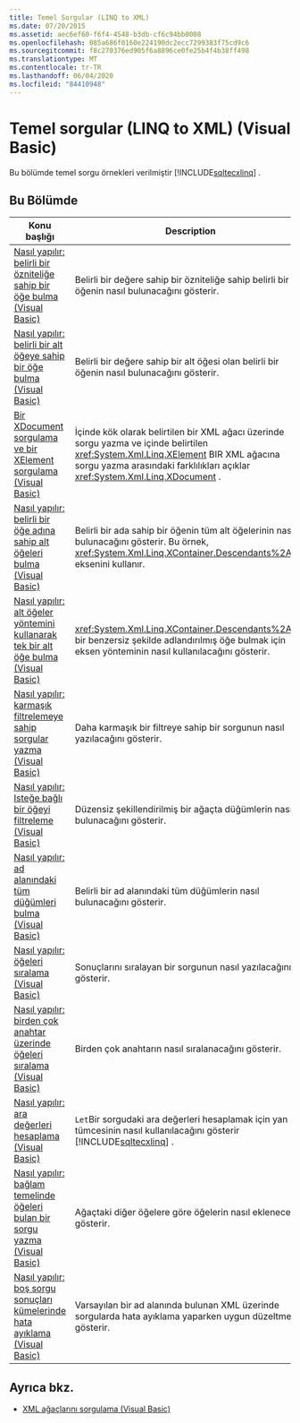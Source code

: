```yaml
---
title: Temel Sorgular (LINQ to XML)
ms.date: 07/20/2015
ms.assetid: aec6ef60-f6f4-4548-b3db-cf6c94bb0008
ms.openlocfilehash: 085a686f0160e224190dc2ecc7299383f75cd9c6
ms.sourcegitcommit: f8c270376ed905f6a8896ce0fe25b4f4b38ff498
ms.translationtype: MT
ms.contentlocale: tr-TR
ms.lasthandoff: 06/04/2020
ms.locfileid: "84410948"
---
```

# <a name="basic-queries-linq-to-xml-visual-basic"></a>Temel sorgular (LINQ to XML) (Visual Basic)
Bu bölümde temel sorgu örnekleri verilmiştir [!INCLUDE[sqltecxlinq](~/includes/sqltecxlinq-md.md)] .  
  
## <a name="in-this-section"></a>Bu Bölümde  
  
|Konu başlığı|Description|  
|-----------|-----------------|  
|[Nasıl yapılır: belirli bir özniteliğe sahip bir öğe bulma (Visual Basic)](how-to-find-an-element-with-a-specific-attribute.md)|Belirli bir değere sahip bir özniteliğe sahip belirli bir öğenin nasıl bulunacağını gösterir.|  
|[Nasıl yapılır: belirli bir alt öğeye sahip bir öğe bulma (Visual Basic)](how-to-find-an-element-with-a-specific-child-element.md)|Belirli bir değere sahip bir alt öğesi olan belirli bir öğenin nasıl bulunacağını gösterir.|  
|[Bir XDocument sorgulama ve bir XElement sorgulama (Visual Basic)](querying-an-xdocument-vs-querying-an-xelement.md)|İçinde kök olarak belirtilen bir XML ağacı üzerinde sorgu yazma ve içinde belirtilen <xref:System.Xml.Linq.XElement> BIR XML ağacına sorgu yazma arasındaki farklılıkları açıklar <xref:System.Xml.Linq.XDocument> .|  
|[Nasıl yapılır: belirli bir öğe adına sahip alt öğeleri bulma (Visual Basic)](how-to-find-descendants-with-a-specific-element-name.md)|Belirli bir ada sahip bir öğenin tüm alt öğelerinin nasıl bulunacağını gösterir. Bu örnek, <xref:System.Xml.Linq.XContainer.Descendants%2A> eksenini kullanır.|  
|[Nasıl yapılır: alt öğeler yöntemini kullanarak tek bir alt öğe bulma (Visual Basic)](how-to-find-a-single-descendant-using-the-descendants-method.md)|<xref:System.Xml.Linq.XContainer.Descendants%2A>Tek bir benzersiz şekilde adlandırılmış öğe bulmak için eksen yönteminin nasıl kullanılacağını gösterir.|  
|[Nasıl yapılır: karmaşık filtrelemeye sahip sorgular yazma (Visual Basic)](how-to-write-queries-with-complex-filtering.md)|Daha karmaşık bir filtreye sahip bir sorgunun nasıl yazılacağını gösterir.|  
|[Nasıl yapılır: Isteğe bağlı bir öğeyi filtreleme (Visual Basic)](how-to-filter-on-an-optional-element.md)|Düzensiz şekillendirilmiş bir ağaçta düğümlerin nasıl bulunacağını gösterir.|  
|[Nasıl yapılır: ad alanındaki tüm düğümleri bulma (Visual Basic)](how-to-find-all-nodes-in-a-namespace.md)|Belirli bir ad alanındaki tüm düğümlerin nasıl bulunacağını gösterir.|  
|[Nasıl yapılır: öğeleri sıralama (Visual Basic)](how-to-sort-elements.md)|Sonuçlarını sıralayan bir sorgunun nasıl yazılacağını gösterir.|  
|[Nasıl yapılır: birden çok anahtar üzerinde öğeleri sıralama (Visual Basic)](how-to-sort-elements-on-multiple-keys.md)|Birden çok anahtarın nasıl sıralanacağını gösterir.|  
|[Nasıl yapılır: ara değerleri hesaplama (Visual Basic)](how-to-calculate-intermediate-values.md)|`Let`Bir sorgudaki ara değerleri hesaplamak için yan tümcesinin nasıl kullanılacağını gösterir [!INCLUDE[sqltecxlinq](~/includes/sqltecxlinq-md.md)] .|  
|[Nasıl yapılır: bağlam temelinde öğeleri bulan bir sorgu yazma (Visual Basic)](how-to-write-a-query-that-finds-elements-based-on-context.md)|Ağaçtaki diğer öğelere göre öğelerin nasıl ekleneceğini gösterir.|  
|[Nasıl yapılır: boş sorgu sonuçları kümelerinde hata ayıklama (Visual Basic)](how-to-debug-empty-query-results-sets.md)|Varsayılan bir ad alanında bulunan XML üzerinde sorgularda hata ayıklama yaparken uygun düzeltme gösterir.|  
  
## <a name="see-also"></a>Ayrıca bkz.

- [XML ağaçlarını sorgulama (Visual Basic)](querying-xml-trees.md)
